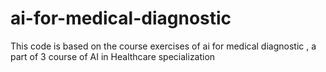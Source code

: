 # ai-for-medical-diagnostic
This code is based on the course exercises of ai for medical diagnostic , a part of 3 course of AI in Healthcare specialization
